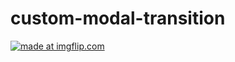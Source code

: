 # custom-modal-transition

<a href="https://imgflip.com/gif/31nx5y"><img src="https://i.imgflip.com/31nx5y.gif" title="made at imgflip.com"/></a>
